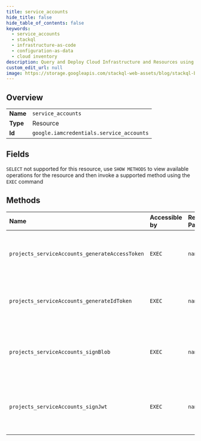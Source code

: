 ```yaml
---
title: service_accounts
hide_title: false
hide_table_of_contents: false
keywords:
  - service_accounts
  - stackql
  - infrastructure-as-code
  - configuration-as-data
  - cloud inventory
description: Query and Deploy Cloud Infrastructure and Resources using SQL
custom_edit_url: null
image: https://storage.googleapis.com/stackql-web-assets/blog/stackql-blog-post-featured-image.png
---
```

  
    

## Overview
<table><tbody>
<tr><td><b>Name</b></td><td><code>service_accounts</code></td></tr>
<tr><td><b>Type</b></td><td>Resource</td></tr>
<tr><td><b>Id</b></td><td><code>google.iamcredentials.service_accounts</code></td></tr>
</tbody></table>

## Fields
`SELECT` not supported for this resource, use `SHOW METHODS` to view available operations for the resource and then invoke a supported method using the `EXEC` command  
## Methods
| Name | Accessible by | Required Params | Description |
|:-----|:--------------|:----------------|:------------|
| `projects_serviceAccounts_generateAccessToken` | `EXEC` | `name` | Generates an OAuth 2.0 access token for a service account. |
| `projects_serviceAccounts_generateIdToken` | `EXEC` | `name` | Generates an OpenID Connect ID token for a service account. |
| `projects_serviceAccounts_signBlob` | `EXEC` | `name` | Signs a blob using a service account's system-managed private key. |
| `projects_serviceAccounts_signJwt` | `EXEC` | `name` | Signs a JWT using a service account's system-managed private key. |
